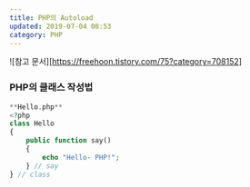 ```yaml
---
title: PHP의 Autoload
updated: 2019-07-04 08:53
category: PHP
---
```

![참고 문서][https://freehoon.tistory.com/75?category=708152]
  
### PHP의 클래스 작성법
```PHP
**Hello.php**
<?php
class Hello
{
    public function say()
    {
        echo "Hello- PHP!";
    } // say
} // class
```
